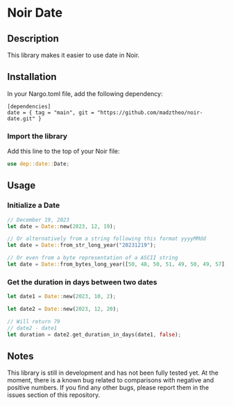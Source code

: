 # Noir Date

## Description

This library makes it easier to use date in Noir.

## Installation

In your Nargo.toml file, add the following dependency:

```
[dependencies]
date = { tag = "main", git = "https://github.com/madztheo/noir-date.git" }
```

### Import the library

Add this line to the top of your Noir file:

```rust
use dep::date::Date;
```

## Usage

### Initialize a Date

```rust
// December 19, 2023
let date = Date::new(2023, 12, 19);

// Or alternatively from a string following this format yyyyMMdd
let date = Date::from_str_long_year("20231219");

// Or even from a byte representation of a ASCII string
let date = Date::from_bytes_long_year([50, 48, 50, 51, 49, 50, 49, 57]);
```

### Get the duration in days between two dates

```rust
let date1 = Date::new(2023, 10, 2);

let date2 = Date::new(2023, 12, 20);

// Will return 79
// date2 - date1
let duration = date2.get_duration_in_days(date1, false);
```

## Notes

This library is still in development and has not been fully tested yet. At the moment, there is a known bug related to comparisons with negative and positive numbers.
If you find any other bugs, please report them in the issues section of this repository.
